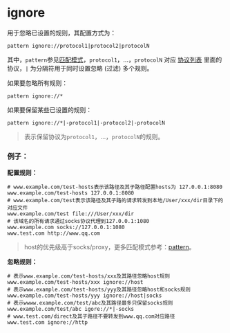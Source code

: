 # ignore

用于忽略已设置的规则，其配置方式为：
```
pattern ignore://protocol1|protocol2|protocolN
```

其中，`pattern`参见[匹配模式](../pattern.html)，`protocol1`，...，`protocolN` 对应 [协议列表](../rules/.md) 里面的协议，`|` 为分隔符用于同时设置忽略 (过滤) 多个规则。

如果要忽略所有规则：
```
pattern ignore://*
```

如果要保留某些已设置的规则：
```
pattern ignore://*|-protocol1|-protocol2|-protocolN
```
> 表示保留协议为`protocol1`，...，`protocolN`的规则。

### 例子：

**配置规则：**
```
# www.example.com/test-hosts表示该路径及其子路径配置hosts为 127.0.0.1:8080
www.example.com/test-hosts 127.0.0.1:8080
# www.example.com/test表示该路径及其子路的请求转发到本地/User/xxx/dir目录下的对应文件
www.example.com/test file:///User/xxx/dir
# 该域名的所有请求通过socks协议代理到127.0.0.1:1080
www.example.com socks://127.0.0.1:1080
www.test.com http://www.qq.com
```
> host的优先级高于socks/proxy，更多匹配模式参考：[pattern](../pattern.html)。

**忽略规则：**
```
# 表示www.example.com/test-hosts/xxx及其路径忽略host规则
www.example.com/test-hosts/xxx ignore://host
# 表示www.example.com/test-hosts/yyy及其路径忽略host和socks规则
www.example.com/test-hosts/yyy ignore://host|socks
# 表示wwww.example.com/test/abc及其路径最多只保留socks规则
www.example.com/test/abc igore://*|-socks
# www.test.com/direct及其子路径不要转发到www.qq.com对应路径
www.test.com ignore://http
```

